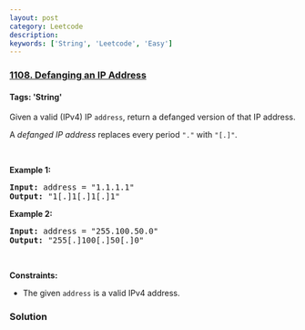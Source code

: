 ```yaml
---
layout: post
category: Leetcode
description: 
keywords: ['String', 'Leetcode', 'Easy']
---
```

### [1108. Defanging an IP Address](https://leetcode.com/problems/defanging-an-ip-address)

#### Tags: 'String'

<div class="content__u3I1 question-content__JfgR"><div><p>Given a valid (IPv4) IP <code>address</code>, return a defanged version of that IP address.</p>
<p>A <em>defanged IP address</em> replaces every period <code>"."</code> with <code>"[.]"</code>.</p>
<p> </p>
<p><strong>Example 1:</strong></p>
<pre><strong>Input:</strong> address = "1.1.1.1"
<strong>Output:</strong> "1[.]1[.]1[.]1"
</pre><p><strong>Example 2:</strong></p>
<pre><strong>Input:</strong> address = "255.100.50.0"
<strong>Output:</strong> "255[.]100[.]50[.]0"
</pre>
<p> </p>
<p><strong>Constraints:</strong></p>
<ul>
<li>The given <code>address</code> is a valid IPv4 address.</li>
</ul></div></div>

### Solution
